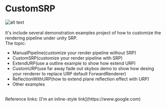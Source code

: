 # CustomSRP
![alt text](https://github.com/AkilarLiao/CustomSRP/raw/master/CustomSRP.png "Logo Title Text 1")
<br>
<br>
It's include several demonstration examples project of how to customize the rendering pipeline under unity SRP.
<br>
The topic:
<br>
* ManualPipeline(customize your render pipeline without SRP)
* CustomSRP(customize your render pipeline with SRP)
* ExtendURP(use a outline example to show how extend URP)
* CustomURP(use far away fade out skybox demo to show how desing your renderer to replace URP default ForwardRenderer)
* ReflectionWithURP(how to extend plane reflection effect with URP)
* Other examples
<br>
Reference links:  
[I'm an inline-style link](https://www.google.com)
